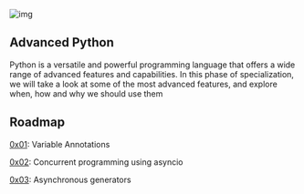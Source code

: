 ![img](https://assets.imaginablefutures.com/media/images/ALX_Logo.max-200x150.png)

## Advanced Python

Python is a versatile and powerful programming language that offers a wide range of advanced features and capabilities. In this phase of specialization, we will take a look at some of the most advanced features, and explore when, how and why we should use them

## Roadmap
[0x01](0x00-python_variable_annotations): Variable Annotations

[0x02](0x01-python_async_function): Concurrent programming using asyncio

[0x03](0x02-python_async_comprehension): Asynchronous generators


